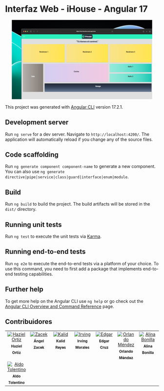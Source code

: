 # Interfaz Web - iHouse - Angular 17

<p align="center"><img width="460" src="/src/assets/shot_front.png" alt="iHouse Shot"></p>

This project was generated with [Angular CLI](https://github.com/angular/angular-cli) version 17.2.1.

## Development server

Run `ng serve` for a dev server. Navigate to `http://localhost:4200/`. The application will automatically reload if you change any of the source files.

## Code scaffolding

Run `ng generate component component-name` to generate a new component. You can also use `ng generate directive|pipe|service|class|guard|interface|enum|module`.

## Build

Run `ng build` to build the project. The build artifacts will be stored in the `dist/` directory.

## Running unit tests

Run `ng test` to execute the unit tests via [Karma](https://karma-runner.github.io).

## Running end-to-end tests

Run `ng e2e` to execute the end-to-end tests via a platform of your choice. To use this command, you need to first add a package that implements end-to-end testing capabilities.

## Further help

To get more help on the Angular CLI use `ng help` or go check out the [Angular CLI Overview and Command Reference](https://angular.io/cli) page.

## Contribuidores

<table>
  <tbody>
    <tr>
      <td align="center" valign="top" width="14.28%"><a href="https://github.com/Yayo22124"><img src="https://avatars.githubusercontent.com/Yayo22124" width="100px;" alt="Haziel Ortiz"/><br /><sub><b>Haziel Ortiz</b></sub></a><br /></td>
      <td align="center" valign="top" width="14.28%"><a href="https://github.com/Zac-ek"><img src="https://avatars.githubusercontent.com/Zac-ek" width="100px;" alt="Zacek"/><br /><sub><b>Ángel Zacek</b></sub></a><br /></td>
      <td align="center" valign="top" width="14.28%"><a href="https://github.com/KalidRs"><img src="https://avatars.githubusercontent.com/KalidRs" width="100px;" alt="Kalid"/><br /><sub><b>Kalid Reyes</b></sub></a><br /></td>
      <td align="center" valign="top" width="14.28%"><a href="https://github.com/IrvingMordo"><img src="https://avatars.githubusercontent.com/IrvingMordo" width="100px;" alt="Irving"/><br /><sub><b>Irving Morales</b></sub></a><br /></td>
      <td align="center" valign="top" width="14.28%"><a href="https://github.com/Ederdal"><img src="https://avatars.githubusercontent.com/Ederdal" width="100px;" alt="Edgar"/><br /><sub><b>Edgar Cruz</b></sub></a><br /></td>
      <td align="center" valign="top" width="14.28%"><a href="https://github.com/MendezPro"><img src="https://avatars.githubusercontent.com/MendezPro" width="100px;" alt="Orlando Méndez"/><br /><sub><b>Orlando Méndez</b></sub></a><br /></td>
      <td align="center" valign="top" width="14.28%"><a href="https://github.com/Ali-2121"><img src="https://avatars.githubusercontent.com/Ali-2121" width="100px;" alt="Alina Bonilla"/><br /><sub><b>Alina Bonilla</b></sub></a><br /></td>
    </tr>
    <tr>
      <td align="center" valign="top" width="14.28%"><a href="https://github.com/Aldotd12"><img src="https://avatars.githubusercontent.com/Aldotd12" width="100px;" alt="Aldo Tolentino"/><br /><sub><b>Aldo Tolentino</b></sub></a><br /></td>
    </tr>
  </tbody>
</table>
